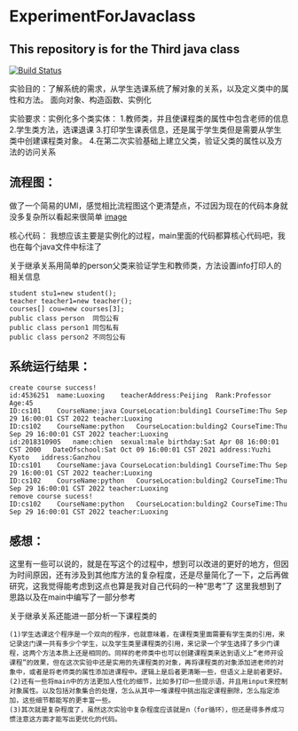 # ExperimentForJavaclass
## This repository is for the Third java class

[![Build Status](https://travis-ci.org/joemccann/dillinger.svg?branch=master)](https://github.com/Chien317/ExperimentForJavaclass/tree/main/experiment2)

实验目的：了解系统的需求，从学生选课系统了解对象的关系，以及定义类中的属性和方法。
面向对象、构造函数、实例化

实验要求：实例化多个类实体：
1.教师类，并且使课程类的属性中包含老师的信息
2.学生类方法，选课退课
3.打印学生课表信息，还是属于学生类但是需要从学生类中创建课程类对象。
4.在第二次实验基础上建立父类，验证父类的属性以及方法的访问关系

## 流程图：

做了一个简易的UMl，感觉相比流程图这个更清楚点，不过因为现在的代码本身就没多复杂所以看起来很简单
[image](img.png)

核心代码：
我想应该主要是实例化的过程，main里面的代码都算核心代码吧，我也在每个java文件中标注了

关于继承关系用简单的person父类来验证学生和教师类，方法设置info打印人的相关信息

```
student stu1=new student();
teacher teacher1=new teacher();
courses[] cou=new courses[3];
public class person  同包公有
public class person1 同包私有
public class person2 不同包公有
```
## 系统运行结果：
```
create course success!
id:4536251	name:Luoxing	teacherAddress:Peijing	Rank:Professor	Age:45
ID:cs101	CourseName:java	CourseLocation:bulding1	CourseTime:Thu Sep 29 16:00:01 CST 2022	teacher:Luoxing
ID:cs102	CourseName:python	CourseLocation:bulding2	CourseTime:Thu Sep 29 16:00:01 CST 2022	teacher:Luoxing
id:2018310905	name:chien	sexual:male	birthday:Sat Apr 08 16:00:01 CST 2000	DateOfschool:Sat Oct 09 16:00:01 CST 2021 address:Yuzhi Kyoto	iddress:Ganzhou
ID:cs101	CourseName:java	CourseLocation:bulding1	CourseTime:Thu Sep 29 16:00:01 CST 2022	teacher:Luoxing
ID:cs102	CourseName:python	CourseLocation:bulding2	CourseTime:Thu Sep 29 16:00:01 CST 2022	teacher:Luoxing
remove course sucess!
ID:cs102	CourseName:python	CourseLocation:bulding2	CourseTime:Thu Sep 29 16:00:01 CST 2022	teacher:Luoxing
```

## 感想：

这里有一些可以说的，就是在写这个的过程中，想到可以改进的更好的地方，但因为时间原因，还有涉及到其他库方法的复杂程度，还是尽量简化了一下，之后再做研究，这我觉得能考虑到这点也算是我对自己代码的一种“思考”了
这里我想到了思路以及在main中编写了一部分参考

关于继承关系还能进一部分析一下课程类的

```
(1)学生选课这个程序是一个双向的程序，也就意味着，在课程类里面需要有学生类的引用，来记录这门课一共有多少个学生，以及学生类里课程类的引用，来记录一个学生选择了多少门课程，这两个方法本质上还是相同的。同样的老师类中也可以创建课程类来达到语义上“老师开设课程”的效果，但在这次实验中还是实用的先课程类的对象，再将课程类的对象添加进老师的对象中，或者是将老师类的属性添加进课程中。逻辑上是后者更清晰一些，但语义上是前者更好。
(2)还有一些将main中的方法更加人性化的细节，比如多打印一些提示语，并且用input来控制对象属性。以及包括对象集合的处理，怎么从其中一堆课程中挑出指定课程删除，怎么指定添加，这些细节都能写的更丰富一些。
(3)其次就是复杂程度了，虽然这次实验中复杂程度应该就是n（for循环），但还是得多养成习惯注意这方面才能写出更优化的代码。
```
